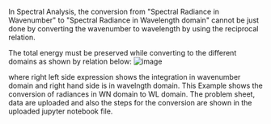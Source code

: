 In Spectral Analysis, the conversion from "Spectral Radiance in Wavenumber" to "Spectral Radiance in Wavelength domain" cannot be just done by converting the wavenumber to wavelength by using the reciprocal relation. 

The total energy must be preserved while converting to the different domains as shown by relation below:
![image](https://github.com/Bhatta6190/Spectral-Image-Analysis/assets/112892693/b8433087-18ab-4687-8842-5fc7032e6e74)

where right left side expression shows the integration in wavenumber domain and right hand side is in wavelngth domain. This Example shows the conversion of radiances in WN domain to WL domain. The problem sheet, data are uploaded and also the steps for the conversion are shown in the uploaded jupyter notebook file.


